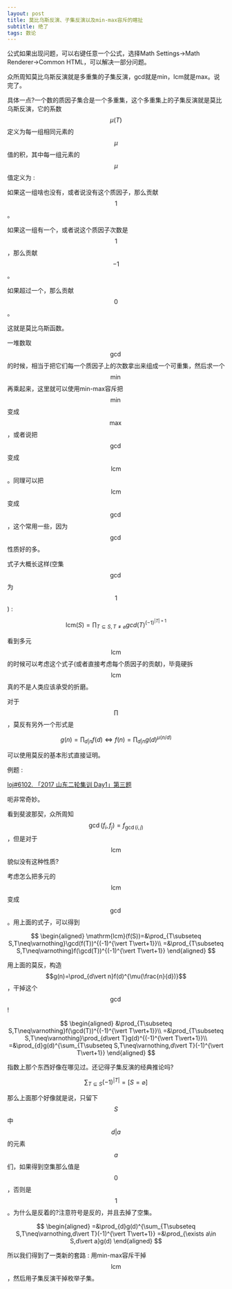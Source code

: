 ```yaml
---
layout: post
title: 莫比乌斯反演、子集反演以及min-max容斥的瞎扯
subtitle: 绝了
tags: 数论
---
```


公式如果出现问题，可以右键任意一个公式，选择Math Settings->Math Renderer->Common HTML，可以解决一部分问题。

众所周知莫比乌斯反演就是多重集的子集反演，gcd就是min，lcm就是max。说完了。

具体一点?一个数的质因子集合是一个多重集，这个多重集上的子集反演就是莫比乌斯反演，它的系数$$\mu(T)$$定义为每一组相同元素的$$\mu$$值的积，其中每一组元素的$$\mu$$值定义为 : 

如果这一组啥也没有，或者说没有这个质因子，那么贡献$$1$$。

如果这一组有一个，或者说这个质因子次数是$$1$$，那么贡献$$-1$$。

如果超过一个，那么贡献$$0$$。

这就是莫比乌斯函数。

一堆数取$$\gcd$$的时候，相当于把它们每一个质因子上的次数拿出来组成一个可重集，然后求一个$$\min$$再乘起来，这里就可以使用min-max容斥把$$\min$$变成$$\max$$，或者说把$$\gcd$$变成$$\mathrm{lcm}$$。同理可以把$$\mathrm{lcm}$$变成$$\gcd$$，这个常用一些，因为$$\gcd$$性质好的多。

式子大概长这样(空集$$\gcd$$为$$1$$) : 

$$
\mathrm{lcm}(S)=\prod_{T\subseteq S,T\neq\varnothing}gcd(T)^{(-1)^{\vert T\vert+1}}
$$

看到多元$$\mathrm{lcm}$$的时候可以考虑这个式子(或者直接考虑每个质因子的贡献)，毕竟硬拆$$\mathrm{lcm}$$真的不是人类应该承受的折磨。

对于$$\prod$$，莫反有另外一个形式是

$$
g(n)=\prod_{d\vert n}f(d)\Leftrightarrow f(n)=\prod_{d\vert n}g(d)^{\mu(n/d)}
$$

可以使用莫反的基本形式直接证明。

例题 : 

[loj#6102. 「2017 山东二轮集训 Day1」第三题](https://loj.ac/p/6102)

呃非常奇妙。

看到斐波那契，众所周知$$\gcd(f_i,f_j)=f_{\gcd(i,j)}$$，但是对于$$\mathrm{lcm}$$貌似没有这种性质?

考虑怎么把多元的$$\mathrm{lcm}$$变成$$\gcd$$。用上面的式子，可以得到

$$
\begin{aligned}
\mathrm{lcm}(f(S))=&\prod_{T\subseteq S,T\neq\varnothing}\gcd(f(T))^{(-1)^{\vert T\vert+1}}\\
=&\prod_{T\subseteq S,T\neq\varnothing}f(\gcd(T))^{(-1)^{\vert T\vert+1}}
\end{aligned}
$$

用上面的莫反，构造$$g(n)=\prod_{d\vert n}f(d)^{\mu(\frac{n}{d})}$$，干掉这个$$\gcd$$!

$$
\begin{aligned}
&\prod_{T\subseteq S,T\neq\varnothing}f(\gcd(T))^{(-1)^{\vert T\vert+1}}\\
=&\prod_{T\subseteq S,T\neq\varnothing}\prod_{d\vert T}g(d)^{(-1)^{\vert T\vert+1}}\\
=&\prod_{d}g(d)^{\sum_{T\subseteq S,T\neq\varnothing,d\vert T}(-1)^{\vert T\vert+1}}
\end{aligned}
$$

指数上那个东西好像在哪见过。还记得子集反演的经典推论吗?

$$
\sum_{T\subseteq S}(-1)^{\vert T\vert}=[S=\varnothing]
$$

那么上面那个好像就是说，只留下$$S$$中$$d\vert a$$的元素$$a$$们，如果得到空集那么值是$$0$$，否则是$$1$$。为什么是反着的?注意符号是反的，并且去掉了空集。

$$
\begin{aligned}
=&\prod_{d}g(d)^{\sum_{T\subseteq S,T\neq\varnothing,d\vert T}(-1)^{\vert T\vert+1}}
=&\prod_{\exists a\in S,d\vert a}g(d)
\end{aligned}
$$

所以我们得到了一类新的套路 : 用min-max容斥干掉$$\mathrm{lcm}$$，然后用子集反演干掉枚举子集。

